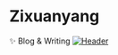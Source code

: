 # Zixuanyang
✨ Blog &amp; Writing
[![Header](https://raw.githubusercontent.com/MartinHeinz/<OWNER>/<OWNER>/readme_header.png "Header")](https://some-url.dev/)
